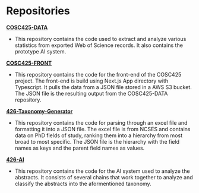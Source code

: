 # Repositories

[**COSC425-DATA**](https://github.com/SpencerPresley/COSC425-DATA)
- This repository contains the code used to extract and analyze various statistics from exported Web of Science records. It also contains the prototype AI system.

[**COSC425-FRONT**](https://github.com/SpencerPresley/COSC425-FRONT)
- This repository contains the code for the front-end of the COSC425 project. The front-end is build using Next.js App directory with Typescript. It pulls the data from a JSON file stored in a AWS S3 bucket. The JSON file is the resulting output from the COSC425-DATA repository.

[**426-Taxonomy-Generator**](https://github.com/SpencerPresley/426-Taxonomy-Generator)
- This repository contains the code for parsing through an excel file and formatting it into a JSON file. The excel file is from NCSES and contains data on PhD fields of study, ranking them into a hierarchy from most broad to most specific. The JSON file is the hierarchy with the field names as keys and the parent field names as values.

[**426-AI**](https://github.com/SpencerPresley/426-AI)
- This repository contains the code for the AI system used to analyze the abstracts. It consists of several chains that work together to analyze and classify the abstracts into the aformentioned taxonomy. 
